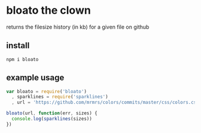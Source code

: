 # bloato the clown

returns the filesize history (in kb) for a given file on github

## install

    npm i bloato

## example usage

```javascript
var bloato = require('bloato')
  , sparklines = require('sparklines')
  , url = 'https://github.com/mrmrs/colors/commits/master/css/colors.css' 

bloato(url, function(err, sizes) {
  console.log(sparklines(sizes))
})
```

